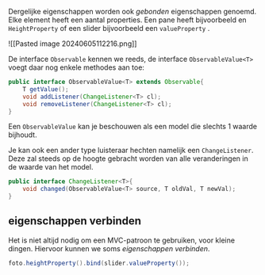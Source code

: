 Dergelijke eigenschappen worden ook _gebonden_ eigenschappen genoemd. Elke element heeft een aantal properties. Een pane heeft bijvoorbeeld en `HeightProperty` of een slider bijvoorbeeld een `valueProperty` . 

![[Pasted image 20240605112216.png]]

De interface `Observable` kennen we reeds, de interface `ObservableValue<T>` voegt daar nog enkele methodes aan toe: 
```java
public interface ObservableValue<T> extends Observable{
	T getValue();
	void addListener(ChangeListener<T> cl);
	void removeListener(ChangeListener<T> cl);
}
```

Een `ObservableValue` kan je beschouwen als een model die slechts 1 waarde bijhoudt. 

Je kan ook een ander type luisteraar hechten namelijk een `ChangeListener`. Deze zal steeds op de hoogte gebracht worden van alle veranderingen in de waarde van het model.
```java
public interface ChangeListener<T>{
	void changed(ObservableValue<T> source, T oldVal, T newVal);
}
```

## eigenschappen verbinden
Het is niet altijd nodig om een MVC-patroon te gebruiken, voor kleine dingen. Hiervoor kunnen we soms _eigenschappen verbinden_. 
```java
foto.heightProperty().bind(slider.valueProperty());
```

